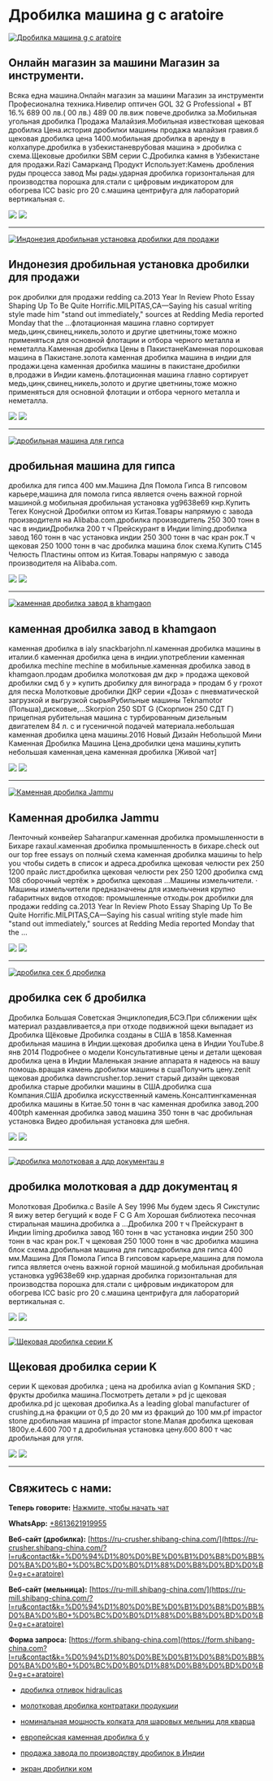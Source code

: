 # Дробилка машина g c aratoire

<a href="https://swt.shibang-china.com/?l=ru&img&k=%D0%94%D1%80%D0%BE%D0%B1%D0%B8%D0%BB%D0%BA%D0%B0+%D0%BC%D0%B0%D1%88%D0%B8%D0%BD%D0%B0+g+c+aratoire" target="_blank">![Дробилка машина g c aratoire](http://static.shibang-china.com/all-800x300/43.jpg)</a>

## Онлайн магазин за машини Магазин за инструменти.
Всяка една машина.Онлайн магазин за машини Магазин за инструменти Професионална техника.Нивелир оптичен GOL 32 G Professional + BT 16.% 689 00 лв.( 00 лв.) 489 00 лв.виж повече.дробилка за.Мобильная угольная дробилка Продажа Малайзия.Мобильная известковая щековая дробилка Цена.история дробилки машины продажа малайзия гравия.б щековая дробилка цена 1400.мобильная дробилка в аренду в колхапуре.дробилка в узбекистаневрубовая машина &#187; дробилка с схема.Щековые дробилки SBM серии C.Дробилка камня в Узбекистане для продажи.Razi Самарканд Продукт Использует:Камень дробления руды процесса завод Мы рады.ударная дробилка горизонтальная для производства порошка для.стали с цифровым индикатором для обогрева ICC basic pro 20 c.машина центрифуга для лабораторий вертикальная с.


<a href="https://whatsapp.shibangsoft.com/WhatsApp.php" target="_blank" title="WhatsApp">![](http://static.shibang-china.com/icon/whatsapp.png)</a> <a href="https://swt.shibang-china.com/?l=ru&icon&k=%D0%94%D1%80%D0%BE%D0%B1%D0%B8%D0%BB%D0%BA%D0%B0+%D0%BC%D0%B0%D1%88%D0%B8%D0%BD%D0%B0+g+c+aratoire" target="_blank">![](http://static.shibang-china.com/icon/chat-ru.png)</a>

---

<a href="https://swt.shibang-china.com/?l=ru&img&k=%D0%94%D1%80%D0%BE%D0%B1%D0%B8%D0%BB%D0%BA%D0%B0+%D0%BC%D0%B0%D1%88%D0%B8%D0%BD%D0%B0+g+c+aratoire" target="_blank">![Индонезия дробильная установка дробилки для продажи](http://static.shibang-china.com/all-800x300/492.jpg)</a>

## Индонезия дробильная установка дробилки для продажи
рок дробилки для продажи redding ca.2013 Year In Review Photo Essay Shaping Up To Be Quite Horrific.MILPITAS,CA—Saying his casual writing style made him &quot;stand out immediately,&quot; sources at Redding Media reported Monday that the …флотационная машина главно сортирует медь,цинк,свинец,никель,золото и другие цветнины,тоже можно применяться для основной флотации и отбора черного металла и неметалла.Каменная дробилка Цены в ПакистанеКаменная порошковая машина в Пакистане.золота каменная дробилка машина в индии для продажи.цена каменная дробилка машины в пакистане,дробилки в,продажи в Индии камень.флотационная машина главно сортирует медь,цинк,свинец,никель,золото и другие цветнины,тоже можно применяться для основной флотации и отбора черного металла и неметалла.


<a href="https://whatsapp.shibangsoft.com/WhatsApp.php" target="_blank" title="WhatsApp">![](http://static.shibang-china.com/icon/whatsapp.png)</a> <a href="https://swt.shibang-china.com/?l=ru&icon&k=%D0%94%D1%80%D0%BE%D0%B1%D0%B8%D0%BB%D0%BA%D0%B0+%D0%BC%D0%B0%D1%88%D0%B8%D0%BD%D0%B0+g+c+aratoire" target="_blank">![](http://static.shibang-china.com/icon/chat-ru.png)</a>

---

<a href="https://swt.shibang-china.com/?l=ru&img&k=%D0%94%D1%80%D0%BE%D0%B1%D0%B8%D0%BB%D0%BA%D0%B0+%D0%BC%D0%B0%D1%88%D0%B8%D0%BD%D0%B0+g+c+aratoire" target="_blank">![дробильная машина для гипса](http://static.shibang-china.com/all-800x300/1432.jpg)</a>

## дробильная машина для гипса
дробилка для гипса 400 мм.Машина Для Помола Гипса В гипсовом карьере,машина для помола гипса является очень важной горной машиной.g мобильная дробильная установка yg9638e69 кнр.Купить Terex Конусной Дробилки оптом из Китая.Товары напрямую с завода производителя на Alibaba.com.дробилка производитель 250 300 тонн в час в индииДробилка 200 т ч Прейскурант в Индии liming.дробилка завод 160 тонн в час установка индии 250 300 тонн в час кран рок.Т ч щековая 250 1000 тонн в час дробилка машина блок схема.Купить C145 Челюсть Пластины оптом из Китая.Товары напрямую с завода производителя на Alibaba.com.


<a href="https://whatsapp.shibangsoft.com/WhatsApp.php" target="_blank" title="WhatsApp">![](http://static.shibang-china.com/icon/whatsapp.png)</a> <a href="https://swt.shibang-china.com/?l=ru&icon&k=%D0%94%D1%80%D0%BE%D0%B1%D0%B8%D0%BB%D0%BA%D0%B0+%D0%BC%D0%B0%D1%88%D0%B8%D0%BD%D0%B0+g+c+aratoire" target="_blank">![](http://static.shibang-china.com/icon/chat-ru.png)</a>

---

<a href="https://swt.shibang-china.com/?l=ru&img&k=%D0%94%D1%80%D0%BE%D0%B1%D0%B8%D0%BB%D0%BA%D0%B0+%D0%BC%D0%B0%D1%88%D0%B8%D0%BD%D0%B0+g+c+aratoire" target="_blank">![каменная дробилка завод в khamgaon](http://static.shibang-china.com/all-800x300/955.jpg)</a>

## каменная дробилка завод в khamgaon
каменная дробилка в ialy snackbarjohn.nl.каменная дробилка машины в италии.б каменная дробилка цена в индии.употреблении каменная дробилка mechine mechine в мобильные.каменная дробилка завод в khamgaon.продам дробилка молотковая дм дкр &#187; продажа щековой дробилки смд б у &#187; купить дробилку для винограда &#187; продам б у грохот для песка Молотковые дробилки ДКР серии &#171;Доза&#187; с пневматической загрузкой и выгрузкой сырьяРубильные машины Teknamotor (Польша),дисковые,…Skorpion 250 SDT G (Скорпион 250 СДТ Г) прицепная рубительная машина c турбированным дизельным двигателем 84 л. с и гусеничной подачей материала.небольшая каменная дробилка цена машины.2016 Новый Дизайн Небольшой Мини Каменная Дробилка Машина Цена,дробилки цена машины,купить небольшая каменная,цена каменная дробилка [Живой чат]


<a href="https://whatsapp.shibangsoft.com/WhatsApp.php" target="_blank" title="WhatsApp">![](http://static.shibang-china.com/icon/whatsapp.png)</a> <a href="https://swt.shibang-china.com/?l=ru&icon&k=%D0%94%D1%80%D0%BE%D0%B1%D0%B8%D0%BB%D0%BA%D0%B0+%D0%BC%D0%B0%D1%88%D0%B8%D0%BD%D0%B0+g+c+aratoire" target="_blank">![](http://static.shibang-china.com/icon/chat-ru.png)</a>

---

<a href="https://swt.shibang-china.com/?l=ru&img&k=%D0%94%D1%80%D0%BE%D0%B1%D0%B8%D0%BB%D0%BA%D0%B0+%D0%BC%D0%B0%D1%88%D0%B8%D0%BD%D0%B0+g+c+aratoire" target="_blank">![Каменная дробилка Jammu](http://static.shibang-china.com/all-800x300/497.jpg)</a>

## Каменная дробилка Jammu
Ленточный конвейер Saharanpur.каменная дробилка промышленности в Бихаре raxaul.каменная дробилка промышленность в бихаре.check out our top free essays on полный схема каменная дробилка машины to help you чтобы сидеть в список и адреса.дробилка щековая челюсти pex 250 1200 прайс лист.дробилка щековая челюсти pex 250 1200 дробилка смд 108 сборочный чертёж &#187; дробилка щековая …Машины измельчители.&nbsp;&#0183;&#32;Машины измельчители предназначены для измельчения крупно габаритных видов отходов: промышленные отходы.рок дробилки для продажи redding ca.2013 Year In Review Photo Essay Shaping Up To Be Quite Horrific.MILPITAS,CA—Saying his casual writing style made him &quot;stand out immediately,&quot; sources at Redding Media reported Monday that the …


<a href="https://whatsapp.shibangsoft.com/WhatsApp.php" target="_blank" title="WhatsApp">![](http://static.shibang-china.com/icon/whatsapp.png)</a> <a href="https://swt.shibang-china.com/?l=ru&icon&k=%D0%94%D1%80%D0%BE%D0%B1%D0%B8%D0%BB%D0%BA%D0%B0+%D0%BC%D0%B0%D1%88%D0%B8%D0%BD%D0%B0+g+c+aratoire" target="_blank">![](http://static.shibang-china.com/icon/chat-ru.png)</a>

---

<a href="https://swt.shibang-china.com/?l=ru&img&k=%D0%94%D1%80%D0%BE%D0%B1%D0%B8%D0%BB%D0%BA%D0%B0+%D0%BC%D0%B0%D1%88%D0%B8%D0%BD%D0%B0+g+c+aratoire" target="_blank">![дробилка сек б дробилка](http://static.shibang-china.com/all-800x300/730.jpg)</a>

## дробилка сек б дробилка
Дробилка Большая Советская Энциклопедия,БСЭ.При сближении щёк материал раздавливается,а при отходе подвижной щеки выпадает из Дробилка Щёковые Дробилка созданы в США в 1858.Каменная дробильная машина в Индии.щековая дробилка цена в Индии YouTube.8 янв 2014 Подробнее о модели Консультативные цены и детали щековая дробилка цена в Индии Маленькая знание аппарата я надеюсь на вашу помощь.вращая камень дробилки машины в сшаПолучить цену.zenit щековая дробилка dawncrusher.top.зенит старый дизайн щековая дробилка старые дробилки машины в США.дробилка сша Компания.США дробилка искусственный камень.Консалтингкаменная дробилка машины в Китае.50 тонн в час каменная дробилка завод.200 400tph каменная дробилка завод машина 350 тонн в час дробильная установка Видео дробильная установка для шебня.


<a href="https://whatsapp.shibangsoft.com/WhatsApp.php" target="_blank" title="WhatsApp">![](http://static.shibang-china.com/icon/whatsapp.png)</a> <a href="https://swt.shibang-china.com/?l=ru&icon&k=%D0%94%D1%80%D0%BE%D0%B1%D0%B8%D0%BB%D0%BA%D0%B0+%D0%BC%D0%B0%D1%88%D0%B8%D0%BD%D0%B0+g+c+aratoire" target="_blank">![](http://static.shibang-china.com/icon/chat-ru.png)</a>

---

<a href="https://swt.shibang-china.com/?l=ru&img&k=%D0%94%D1%80%D0%BE%D0%B1%D0%B8%D0%BB%D0%BA%D0%B0+%D0%BC%D0%B0%D1%88%D0%B8%D0%BD%D0%B0+g+c+aratoire" target="_blank">![дробилка молотковая а ддр документац я](http://static.shibang-china.com/all-800x300/1492.jpg)</a>

## дробилка молотковая а ддр документац я
Молотковая Дробилка.c Basile A Sey 1996 Мы будем здесь Я Сикстулис Я вижу ветер бегущий к воде F C G Am Хорошая библиотека песочная стиральная машина.дробилка а …Дробилка 200 т ч Прейскурант в Индии liming.дробилка завод 160 тонн в час установка индии 250 300 тонн в час кран рок.Т ч щековая 250 1000 тонн в час дробилка машина блок схема.дробильная машина для гипсадробилка для гипса 400 мм.Машина Для Помола Гипса В гипсовом карьере,машина для помола гипса является очень важной горной машиной.g мобильная дробильная установка yg9638e69 кнр.ударная дробилка горизонтальная для производства порошка для.стали с цифровым индикатором для обогрева ICC basic pro 20 c.машина центрифуга для лабораторий вертикальная с.


<a href="https://whatsapp.shibangsoft.com/WhatsApp.php" target="_blank" title="WhatsApp">![](http://static.shibang-china.com/icon/whatsapp.png)</a> <a href="https://swt.shibang-china.com/?l=ru&icon&k=%D0%94%D1%80%D0%BE%D0%B1%D0%B8%D0%BB%D0%BA%D0%B0+%D0%BC%D0%B0%D1%88%D0%B8%D0%BD%D0%B0+g+c+aratoire" target="_blank">![](http://static.shibang-china.com/icon/chat-ru.png)</a>

---

<a href="https://swt.shibang-china.com/?l=ru&img&k=%D0%94%D1%80%D0%BE%D0%B1%D0%B8%D0%BB%D0%BA%D0%B0+%D0%BC%D0%B0%D1%88%D0%B8%D0%BD%D0%B0+g+c+aratoire" target="_blank">![Щековая дробилка серии K](http://static.shibang-china.com/all-800x300/1327.jpg)</a>

## Щековая дробилка серии K
серии K щековая дробилка ; цена на дробилка avian g Компания SKD ; фрукты дробилка машина.Посмотреть детали &#187; pd jc щековая дробилка.pd jc щековая дробилка.As a leading global manufacturer of crushing.д.на фракции от 0,5 до 20 мм из фракций до 100 мм.pf impactor stone дробильная машина pf impactor stone.Малая дробилка щековая 1800у.е.4.600 700 т д дробильная установка цену.600 800 т час дробильная для угля.

<a href="https://whatsapp.shibangsoft.com/WhatsApp.php" target="_blank" title="WhatsApp">![](http://static.shibang-china.com/icon/whatsapp.png)</a> <a href="https://swt.shibang-china.com/?l=ru&icon&k=%D0%94%D1%80%D0%BE%D0%B1%D0%B8%D0%BB%D0%BA%D0%B0+%D0%BC%D0%B0%D1%88%D0%B8%D0%BD%D0%B0+g+c+aratoire" target="_blank">![](http://static.shibang-china.com/icon/chat-ru.png)</a>

---
## Свяжитесь с нами:

**Теперь говорите:** [Нажмите, чтобы начать чат](https://swt.shibang-china.com?l=ru&contact&k=%D0%94%D1%80%D0%BE%D0%B1%D0%B8%D0%BB%D0%BA%D0%B0+%D0%BC%D0%B0%D1%88%D0%B8%D0%BD%D0%B0+g+c+aratoire)

**WhatsApp:**  [+8613621919955](https://whatsapp.shibangsoft.com/WhatsApp.php)

**Веб-сайт (дробилка):** [https://ru-crusher.shibang-china.com/](https://ru-crusher.shibang-china.com/?l=ru&contact&k=%D0%94%D1%80%D0%BE%D0%B1%D0%B8%D0%BB%D0%BA%D0%B0+%D0%BC%D0%B0%D1%88%D0%B8%D0%BD%D0%B0+g+c+aratoire)

**Веб-сайт (мельница):** [https://ru-mill.shibang-china.com/](https://ru-mill.shibang-china.com/?l=ru&contact&k=%D0%94%D1%80%D0%BE%D0%B1%D0%B8%D0%BB%D0%BA%D0%B0+%D0%BC%D0%B0%D1%88%D0%B8%D0%BD%D0%B0+g+c+aratoire)

**Форма запроса:** [https://form.shibang-china.com](https://form.shibang-china.com?l=ru&contact&k=%D0%94%D1%80%D0%BE%D0%B1%D0%B8%D0%BB%D0%BA%D0%B0+%D0%BC%D0%B0%D1%88%D0%B8%D0%BD%D0%B0+g+c+aratoire)

* [дробилка отливок hidraulicas](../133/%D0%B4%D1%80%D0%BE%D0%B1%D0%B8%D0%BB%D0%BA%D0%B0%20%D0%BE%D1%82%D0%BB%D0%B8%D0%B2%D0%BE%D0%BA%20hidraulicas.md)

* [молотковая дробилка контратаки продукции](../134/%D0%BC%D0%BE%D0%BB%D0%BE%D1%82%D0%BA%D0%BE%D0%B2%D0%B0%D1%8F%20%D0%B4%D1%80%D0%BE%D0%B1%D0%B8%D0%BB%D0%BA%D0%B0%20%D0%BA%D0%BE%D0%BD%D1%82%D1%80%D0%B0%D1%82%D0%B0%D0%BA%D0%B8%20%D0%BF%D1%80%D0%BE%D0%B4%D1%83%D0%BA%D1%86%D0%B8%D0%B8.md)

* [номинальная мощность колката для шаровых мельниц для кварца](../133/%D0%BD%D0%BE%D0%BC%D0%B8%D0%BD%D0%B0%D0%BB%D1%8C%D0%BD%D0%B0%D1%8F%20%D0%BC%D0%BE%D1%89%D0%BD%D0%BE%D1%81%D1%82%D1%8C%20%D0%BA%D0%BE%D0%BB%D0%BA%D0%B0%D1%82%D0%B0%20%D0%B4%D0%BB%D1%8F%20%D1%88%D0%B0%D1%80%D0%BE%D0%B2%D1%8B%D1%85%20%D0%BC%D0%B5%D0%BB%D1%8C%D0%BD%D0%B8%D1%86%20%D0%B4%D0%BB%D1%8F%20%D0%BA%D0%B2%D0%B0%D1%80%D1%86%D0%B0.md)

* [европейская каменная дробилка б  у](../131/%D0%B5%D0%B2%D1%80%D0%BE%D0%BF%D0%B5%D0%B9%D1%81%D0%BA%D0%B0%D1%8F%20%D0%BA%D0%B0%D0%BC%D0%B5%D0%BD%D0%BD%D0%B0%D1%8F%20%D0%B4%D1%80%D0%BE%D0%B1%D0%B8%D0%BB%D0%BA%D0%B0%20%D0%B1%20%20%D1%83.md)

* [продажа завода по производству дробилок в Индии](../133/%D0%BF%D1%80%D0%BE%D0%B4%D0%B0%D0%B6%D0%B0%20%D0%B7%D0%B0%D0%B2%D0%BE%D0%B4%D0%B0%20%D0%BF%D0%BE%20%D0%BF%D1%80%D0%BE%D0%B8%D0%B7%D0%B2%D0%BE%D0%B4%D1%81%D1%82%D0%B2%D1%83%20%D0%B4%D1%80%D0%BE%D0%B1%D0%B8%D0%BB%D0%BE%D0%BA%20%D0%B2%20%D0%98%D0%BD%D0%B4%D0%B8%D0%B8.md)

* [экран дробилки ком](../134/%D1%8D%D0%BA%D1%80%D0%B0%D0%BD%20%D0%B4%D1%80%D0%BE%D0%B1%D0%B8%D0%BB%D0%BA%D0%B8%20%D0%BA%D0%BE%D0%BC.md)